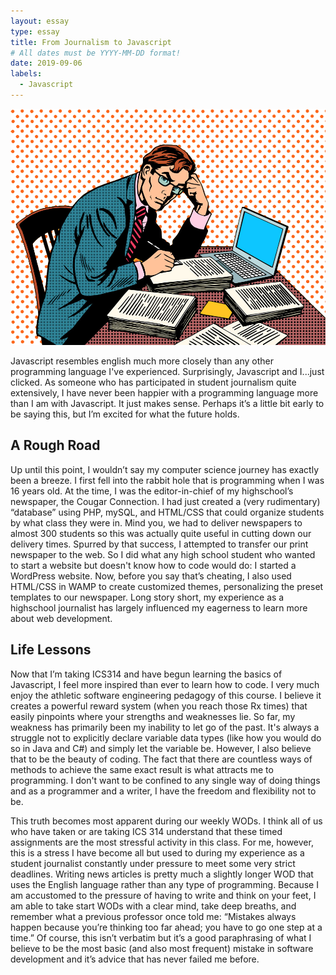 ```yaml
---
layout: essay
type: essay
title: From Journalism to Javascript
# All dates must be YYYY-MM-DD format!
date: 2019-09-06
labels:
  - Javascript
---
```


<img class="ui medium left floated image" src="../images/kisspng-journalist-journalism-clip-art-office-man-5aa29b9705fb20.3684394015206061030245.png">

Javascript resembles english much more closely than any other programming language I've experienced. Surprisingly, Javascript and I...just clicked. As someone who has participated in student journalism quite extensively, I have never been happier with a programming language more than I am with Javascript. It just makes sense. Perhaps it’s a little bit early to be saying this, but I’m excited for what the future holds. 

## A Rough Road

Up until this point, I wouldn’t say my computer science journey has exactly been a breeze. I first fell into the rabbit hole that is programming when I was 16 years old. At the time, I was the editor-in-chief of my highschool’s newspaper, the Cougar Connection. I had just created a (very rudimentary) “database” using PHP, mySQL, and HTML/CSS that could organize students by what class they were in. Mind you, we had to deliver newspapers to almost 300 students so this was actually quite useful in cutting down our delivery times. Spurred by that success, I attempted to transfer our print newspaper to the web. So I did what any high school student who wanted to start a website but doesn't know how to code would do: I started a WordPress website. Now, before you say that’s cheating, I also used HTML/CSS in WAMP to create customized themes, personalizing the preset templates to our newspaper. Long story short, my experience as a highschool journalist has largely influenced my eagerness to learn more about web development.

## Life Lessons

Now that I’m taking ICS314 and have begun learning the basics of Javascript, I feel more inspired than ever to learn how to code. I very much enjoy the athletic software engineering pedagogy of this course. I believe it creates a powerful reward system (when you reach those Rx times) that easily pinpoints where your strengths and weaknesses lie. So far, my weakness has primarily been my inability to let go of the past. It's always a struggle not to explicitly declare variable data types (like how you would do so in Java and C#) and simply let the variable be. However, I also believe that to be the beauty of coding. The fact that there are countless ways of methods to achieve the same exact result is what attracts me to programming. I don't want to be confined to any single way of doing things and as a programmer and a writer, I have the freedom and flexibility not to be. 

This truth becomes most apparent during our weekly WODs. I think all of us who have taken or are taking ICS 314 understand that these timed assignments are the most stressful activity in this class. For me, however, this is a stress I have become all but used to during my experience as a student journalist constantly under pressure to meet some very strict deadlines. Writing news articles is pretty much a slightly longer WOD that uses the English language rather than any type of programming. Because I am accustomed to the pressure of having to write and think on your feet, I am able to take start WODs with a clear mind, take deep breaths, and remember what a previous professor once told me: “Mistakes always happen because you’re thinking too far ahead; you have to go one step at a time.” Of course, this isn’t verbatim but it’s a good paraphrasing of what I believe to be the most basic (and also most frequent) mistake in software development and it’s advice that has never failed me before.

